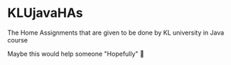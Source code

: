 # KLUjavaHAs

The Home Assignments that are given to be done by KL university in Java course

Maybe this would help someone "Hopefully" 🤞
